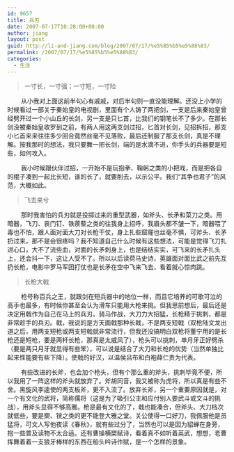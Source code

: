 ```yaml
---
id: 9657
title: 兵刃
date: 2007-07-17T10:28:00+00:00
author: jiang
layout: post
guid: http://li-and-jiang.com/blog/2007/07/17/%e5%85%b5%e5%88%83/
permalink: /2007/07/17/%e5%85%b5%e5%88%83/
categories:
  - 生活
---
```

> 一寸长，一寸强；一寸短，一寸险

        从小我对上面这前半句心有戚戚，对后半句则一直没能理解。还没上小学的时候看过一部关于秦始皇的电视剧，里面有个人铸了两把剑，一支是后来秦始皇曾经劈开过一个小山丘的长剑，另一支是只匕首，比我们的钢笔长不了多少。在那长剑没被秦始皇收罗到之前，有两人用这两支剑过招，匕首对长剑，见招拆招，那支小匕首来来往往多少回合竟然丝毫不见落败，最后还制服了那支长剑，真是不理解。按我那时的想法，我只要舞一把长剑，端的是水滴不进，你手头的兵器要是短些，如何攻入。 

        我小时候跟伙伴过招，一开始不是玩抱拳、鞠躬之类的小把戏，而是把各自的棍子凑到一起比长短，谁的长了，就要削去，以示公平。我们“其争也君子”的风范，大概如此。
  


> 飞去来兮

        那时我害怕的兵刃就是投掷过来的重型武器，如斧头、长矛和菜刀之类。用暗器，飞刀、丧门钉、铁蒺藜之类的往我身上招呼，我眉头都不皱一下，暗器喂了毒也不怕，跟人面对面大刀对长枪干仗，身上扎些窟窿也丝毫不惧，可斧头、长矛扔过来，那不是会很疼吗？我不知道自己什么时候有这些想法，可能是觉得飞刀扎进心口，大不了流些血，对面的长矛刺身上，也是结结实实，可飞来的长矛扎头上，还会抖一下，这让人受不了。所以以后读荷马史诗，英雄面对面比武之前先互扔长枪，电影中罗马军团打仗也是长矛在空中飞来飞去，看着就心惊肉跳。
  


> 长枪大戟

        枪号称百兵之王，就跟剑在短兵器中的地位一样，而且它培养的可歌可泣的高手也最多，有时候你甚至会认为滑车只能用大枪来挑。但我思前想后，最后还是决定用戟作为自己在马上的兵刃。骑马作战，大刀力大招猛，长枪精于挑刺，都是非常趁手的兵刃。戟，我说的是方天画戟那种长戟，不是两支短戟（双枪陆文龙出道之后，用两支短枪或两支短戟就非常流行，但我还没搞明白双枪将董宁用的是长枪还是短枪，要是两杆长枪，那真是太威风了），枪头可以挑刺，单月牙正好劈杀（要是两只月牙就显得有些笨），可以说是结合了大刀和长枪的优势（当然单独比起来性能要有些下降）。使戟的好汉，以温侯吕布和白袍薛仁贵为代表。 

        有些改进的长斧，也会加个枪头，但有个那么重的斧头，挑刺毕竟不便，所以我用了一阵这样的斧头就放弃了。斧胡同音，我又被称为虎将，所以真是有些不舍。黑旋风李逵使的两支板斧，更不入流了。放弃长斧，另一个重要原因就是，对一个有文化的武将，简称儒将（这是为了吸引公主和应付别人要武斗或文斗的挑战），用斧头显得不够高雅。枪是最有文化的了，戟也能凑合，但斧头、大刀档次就低些，要是槊、镋之类的更不能登大雅之堂。关公使得一口好刀，我佩服他是员猛将，可文人写他夜读《春秋》，就有些过分了，当然也可以是因为貂蝉在身旁，抱一些普及读物不太合适。还有曹操横槊赋诗，看着真不如听着英武，想想，老曹挥舞着着一支狼牙棒样的东西在船头吟诗作赋，是一个怎样的景象。